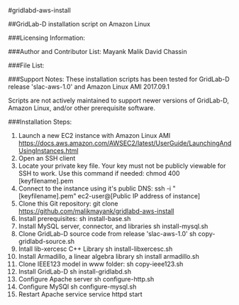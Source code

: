 #gridlabd-aws-install

##GridLab-D installation script on Amazon Linux


###Licensing Information:

###Author and Contributor List:
Mayank Malik
David Chassin

###File List:


###Support Notes:
These installation scripts has been tested for GridLab-D release 'slac-aws-1.0' and Amazon Linux AMI 2017.09.1

Scripts are not actively maintained to support newer versions of GridLab-D, Amazon Linux, and/or other prerequisite software.

###Installation Steps:
1. Launch a new EC2 instance with Amazon Linux AMI
https://docs.aws.amazon.com/AWSEC2/latest/UserGuide/LaunchingAndUsingInstances.html
2. Open an SSH client
3. Locate your private key file. Your key must not be publicly viewable for SSH to work. Use this command if needed: chmod 400 [keyfilename].pem
4. Connect to the instance using it's public DNS:
ssh -i "[keyfilename].pem" ec2-user@[Public IP address of instance]
5. Clone this Git repository:
git clone https://github.com/malikmayank/gridlabd-aws-install
6. Install prerequisites:
sh install-base.sh
7. Install MySQL server, connector, and libraries
sh install-mysql.sh
8. Clone GridLab-D source code from release 'slac-aws-1.0'
sh copy-gridlabd-source.sh
9. Intall lib-xercesc C++ Library
sh install-libxercesc.sh
10. Install Armadillo, a linear algebra library
sh install armadillo.sh
11. Clone IEEE123 model in www folder:
sh copy-ieee123.sh
12. Install GridLab-D
sh install-gridlabd.sh
13. Configure Apache server
sh configure-http.sh
14. Configure MySQl
sh configure-mysql.sh
15. Restart Apache service
service httpd start
